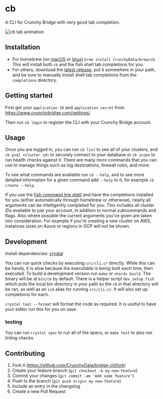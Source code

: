 # cb

A CLI for Crunchy Bridge with very good tab completion.

![cb tab animation](https://user-images.githubusercontent.com/1973/124816125-0112ff80-df1d-11eb-944c-986e6b628e92.gif)

## Installation

- For homebrew (on [macOS](https://brew.sh) or [linux](https://docs.brew.sh/Homebrew-on-Linux))
  `brew install CrunchyData/brew/cb`. This will install both `cb` and the fish shell tab
  completions for you.
- For others, download the [latest release](https://github.com/CrunchyData/bridge-cli/releases),
  put it somewhere in your path, and be sure to manually install shell tab
  completions from the `completions` directory.

## Getting started

First get your `application ID` and `application secret` from https://www.crunchybridge.com/settings/

Then run `cb login` to register the CLI with your Crunchy Bridge account.

## Usage

Once you are logged in, you can run `cb list` to see all of your clusters, and
`cb psql <cluster id>` to securely connect to your database or `cb scope` to
run health checks against it. There are many more commands that you can use to
manage things such as log destinations, firewall rules, and more.

To see what commands are available run `cb --help`, and to see more detailed
information for a given command add `--help` to it, for example `cb create
--help`.

If you use the [fish command line shell](https://fishshell.com) and have the
completions installed for you (either automatically through homebrew or
otherwise), nearly all arguments can be intelligently completed for you. This
includes all cluster IDs available to just your account, in addition to normal
subcommands and flags. Also where possible the current arguments you've given
are taken into consideration. For example if you're creating a new cluster on
AWS, instances sizes on Azure or regions in GCP will not be shown.

## Development

Install dependencies: [crystal](https://crystal-lang.org/install/)

You can run quick checks by executing `src/cli.cr` directly. While this can be
handy, it is slow because the executable is being built each time, then
executed. To build a development version run `make` or `shards build`. The
binary will be at `bin/cb` by default. There is a helper script
`dev_setup.fish` which puts the local bin directory in your path so the `cb` in
that directory will be ran, as well as an `scb` alias for running `src/cli.cr`.
It will also set up completions for each.

`crystal tool --format` will format the code as required. It is useful to have
your editor run this for you on save.


### testing

You can run `crystal spec` to run all of the specs, or `make test` to also run linting checks.

## Contributing

1. Fork it (<https://github.com/CrunchyData/bridge-cli/fork>)
2. Create your feature branch (`git checkout -b my-new-feature`)
3. Commit your changes (`git commit -am 'Add some feature'`)
4. Push to the branch (`git push origin my-new-feature`)
5. Include an entry in the changelog
6. Create a new Pull Request
